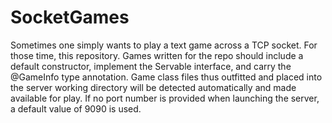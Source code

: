 # SocketGames
Sometimes one simply wants to play a text game across a TCP socket.  For those time, this repository.  Games written for the repo should include a default constructor, implement the Servable interface, and carry the @GameInfo type annotation.  Game class files thus outfitted and placed into the server working directory will be detected automatically and made available for play.  If no port number is provided when launching the server, a default value of 9090 is used.
